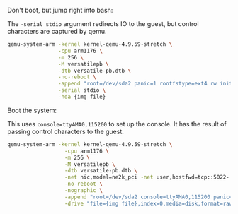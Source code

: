 
Don't boot, but jump right into bash:

The `-serial stdio` argument redirects IO to the guest, but control characters are captured by qemu.

```bash
qemu-system-arm -kernel kernel-qemu-4.9.59-stretch \
				-cpu arm1176 \
				-m 256 \
				-M versatilepb \
				-dtb versatile-pb.dtb \
				-no-reboot \
				-append "root=/dev/sda2 panic=1 rootfstype=ext4 rw init=/bin/bash" \
				-serial stdio \
				-hda {img file}
```

Boot the system:

This uses `console=ttyAMA0,115200` to set up the console. It has the result of passing control characters to the guest.

```bash
qemu-system-arm -kernel kernel-qemu-4.9.59-stretch \
                  -cpu arm1176 \
                  -m 256 \
                  -M versatilepb \
                  -dtb versatile-pb.dtb \
                  -net nic,model=ne2k_pci -net user,hostfwd=tcp::5022-:22 \
                  -no-reboot \
                  -nographic \
                  -append "root=/dev/sda2 console=ttyAMA0,115200 panic=1 rootfstype=ext4 rw" \
                  -drive "file={img file},index=0,media=disk,format=raw"
```
